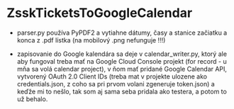 # ZsskTicketsToGoogleCalendar

- parser.py používa PyPDF2 a vytiahne dátumy, časy a stanice začiatku a konca z .pdf lístka (na mobilový .png nefunguje !!!)

- zapisovanie do Google kalendára sa deje v calendar_writer.py, ktorý ale aby fungoval treba mať na Google Cloud Console projekt (for record - u mňa sa volá calendar project), v ňom mať pridané Google Calendar API, vytvorený  OAuth 2.0 Client IDs (treba mat v projekte ulozene ako credentials.json, z coho sa pri prvom volani zgeneruje token.json) a keďže mi to nešlo, tak som aj sama seba pridala ako testera, a potom to už behalo. 
